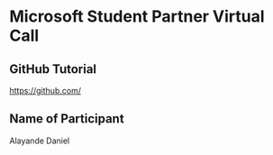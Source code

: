 # Microsoft Student Partner Virtual Call

## GitHub Tutorial

https://github.com/

## Name of Participant

Alayande Daniel
